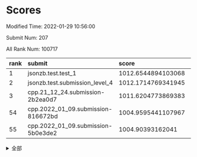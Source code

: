 # Scores

Modified Time: 2022-01-29 10:56:00

Submit Num: 207

All Rank Num: 100717

| rank |               submit               |       score        |       sigma        | pk_num |
| :--- | :--------------------------------- | :----------------- | :----------------- | :----- |
| 1    | jsonzb.test.test_1                 | 1012.6544894103068 | 0.7923505796715525 | 1946   |
| 2    | jsonzb.test.submission_level_4     | 1012.1714769341945 | 0.7819616700148725 | 1946   |
| 3    | cpp.21_12_24.submission-2b2ea0d7   | 1011.6204773869383 | 0.7655579251189196 | 1941   |
| 54   | cpp.2022_01_09.submission-816672bd | 1004.9595441107967 | 0.7223618084818534 | 1948   |
| 55   | cpp.2022_01_09.submission-5b0e3de2 | 1004.90393162041   | 0.70845086387163   | 1948   |


<details>
<summary>全部</summary>

| rank |                 submit                 |       score        |       sigma        | pk_num |
| :--- | :------------------------------------- | :----------------- | :----------------- | :----- |
| 1    | jsonzb.test.test_1                     | 1012.6544894103068 | 0.7923505796715525 | 1946   |
| 2    | jsonzb.test.submission_level_4         | 1012.1714769341945 | 0.7819616700148725 | 1946   |
| 3    | cpp.21_12_24.submission-2b2ea0d7       | 1011.6204773869383 | 0.7655579251189196 | 1941   |
| 4    | gobigger.level_3.submission_level_3_24 | 1011.3284597876286 | 0.7682459542914062 | 1944   |
| 5    | gobigger.level_3.submission_level_3_19 | 1011.1109757241196 | 0.7611179461857626 | 1949   |
| 6    | gobigger.level_3.submission_level_3_2  | 1011.1081598279201 | 0.7600082877535945 | 1947   |
| 7    | gobigger.level_3.submission_level_3_18 | 1011.0234366089078 | 0.7701719402479806 | 1946   |
| 8    | gobigger.level_3.submission_level_3_6  | 1011.0201469449382 | 0.773672521247765  | 1947   |
| 9    | gobigger.level_3.submission_level_3_49 | 1010.7561191667382 | 0.7690089497946571 | 1947   |
| 10   | gobigger.level_3.submission_level_3_9  | 1010.4133192246452 | 0.748916075938279  | 1943   |
| 11   | gobigger.level_3.submission_level_3_32 | 1010.4020543016561 | 0.7606359231204443 | 1943   |
| 12   | gobigger.level_3.submission_level_3_0  | 1010.3414448556819 | 0.770571656754187  | 1948   |
| 13   | gobigger.level_3.submission_level_3_34 | 1010.3083656009117 | 0.7507579566162155 | 1942   |
| 14   | gobigger.level_3.submission_level_3_41 | 1010.27726594423   | 0.7562368291856134 | 1952   |
| 15   | gobigger.level_3.submission_level_3_45 | 1010.2754235379796 | 0.7735459485127292 | 1941   |
| 16   | gobigger.level_3.submission_level_3_46 | 1010.2300472549324 | 0.7771935412370732 | 1946   |
| 17   | gobigger.level_3.submission_level_3_37 | 1010.162551008572  | 0.7499733954007205 | 1941   |
| 18   | gobigger.level_3.submission_level_3_12 | 1010.065429334636  | 0.744782046441048  | 1945   |
| 19   | gobigger.level_3.submission_level_3_40 | 1010.045229203469  | 0.7705588933621407 | 1946   |
| 20   | gobigger.level_3.submission_level_3_4  | 1010.0406792588064 | 0.7609616506356804 | 1947   |
| 21   | gobigger.level_3.submission_level_3_38 | 1009.9766637432158 | 0.7874490544952018 | 1942   |
| 22   | gobigger.level_3.submission_level_3_13 | 1009.9225533178825 | 0.7434139257393753 | 1945   |
| 23   | gobigger.level_3.submission_level_3_42 | 1009.9134784931089 | 0.761169769280286  | 1949   |
| 24   | gobigger.level_3.submission_level_3_44 | 1009.9109364881385 | 0.7460642067690934 | 1950   |
| 25   | gobigger.level_3.submission_level_3_14 | 1009.860645917779  | 0.7441073071823658 | 1944   |
| 26   | gobigger.level_3.submission_level_3_33 | 1009.80384552055   | 0.7583530716528606 | 1948   |
| 27   | gobigger.level_3.submission_level_3_23 | 1009.748660913659  | 0.7650013200144602 | 1953   |
| 28   | gobigger.level_3.submission_level_3_1  | 1009.7390304849068 | 0.7632976549718647 | 1945   |
| 29   | gobigger.level_3.submission_level_3_7  | 1009.7298108770485 | 0.7680122604508354 | 1952   |
| 30   | gobigger.level_3.submission_level_3_39 | 1009.7261587387393 | 0.7565401628600262 | 1947   |
| 31   | gobigger.level_3.submission_level_3_26 | 1009.6067525107934 | 0.7674934765308493 | 1944   |
| 32   | gobigger.level_3.submission_level_3_17 | 1009.5837000897053 | 0.7674325588957919 | 1949   |
| 33   | gobigger.level_3.submission_level_3_29 | 1009.5323464265686 | 0.7380372851733731 | 1943   |
| 34   | gobigger.level_3.submission_level_3_5  | 1009.5167378415547 | 0.7348595773301726 | 1951   |
| 35   | gobigger.level_3.submission_level_3_11 | 1009.3780427456309 | 0.7459931828250044 | 1952   |
| 36   | gobigger.level_3.submission_level_3_15 | 1009.3602848264339 | 0.748865998473589  | 1948   |
| 37   | gobigger.level_3.submission_level_3_21 | 1009.3241955989012 | 0.7658740579494522 | 1939   |
| 38   | gobigger.level_3.submission_level_3_8  | 1009.3168596185056 | 0.7635044666949568 | 1945   |
| 39   | gobigger.level_3.submission_level_3_25 | 1009.2935470618427 | 0.7663786052677568 | 1948   |
| 40   | gobigger.level_3.submission_level_3_35 | 1009.275614386131  | 0.7370375734002124 | 1946   |
| 41   | gobigger.level_3.submission_level_3_10 | 1009.2319435977975 | 0.745140473908754  | 1945   |
| 42   | gobigger.level_3.submission_level_3_36 | 1009.2271807626076 | 0.7463882888931889 | 1943   |
| 43   | gobigger.level_3.submission_level_3_30 | 1009.2176340182954 | 0.7597306194087787 | 1943   |
| 44   | gobigger.level_3.submission_level_3_43 | 1009.1927325700012 | 0.7583322131825708 | 1946   |
| 45   | gobigger.level_3.submission_level_3_28 | 1009.1699772245572 | 0.733789629395249  | 1945   |
| 46   | gobigger.level_3.submission_level_3_3  | 1009.1676802924387 | 0.7417973257567945 | 1946   |
| 47   | gobigger.level_3.submission_level_3_16 | 1009.0874472262003 | 0.7449378390727882 | 1947   |
| 48   | gobigger.level_3.submission_level_3_48 | 1009.068953422279  | 0.7365132705667952 | 1946   |
| 49   | gobigger.level_3.submission_level_3_47 | 1009.0066290372431 | 0.7403765847259226 | 1947   |
| 50   | gobigger.level_3.submission_level_3_22 | 1008.9035355029392 | 0.7429022804118236 | 1953   |
| 51   | gobigger.level_3.submission_level_3_20 | 1008.8258142372009 | 0.7621767880145515 | 1945   |
| 52   | gobigger.level_3.submission_level_3_31 | 1008.7303308716401 | 0.7445930930015262 | 1949   |
| 53   | gobigger.level_3.submission_level_3_27 | 1008.6140044965034 | 0.7471862383584071 | 1950   |
| 54   | cpp.2022_01_09.submission-816672bd     | 1004.9595441107967 | 0.7223618084818534 | 1948   |
| 55   | cpp.2022_01_09.submission-5b0e3de2     | 1004.90393162041   | 0.70845086387163   | 1948   |
| 56   | gobigger.level_1.submission_level_1_5  | 1004.8928382601223 | 0.7288098464687056 | 1945   |
| 57   | gobigger.level_1.submission_level_1_6  | 1004.7661591543574 | 0.7116987468128096 | 1949   |
| 58   | gobigger.level_1.submission_level_1_36 | 1004.6551076179504 | 0.7231201896094283 | 1951   |
| 59   | gobigger.level_1.submission_level_1_33 | 1004.5152788999125 | 0.7243405158162075 | 1943   |
| 60   | gobigger.level_1.submission_level_1_44 | 1004.4576771678777 | 0.7080621554537504 | 1944   |
| 61   | gobigger.level_1.submission_level_1_27 | 1004.368031106864  | 0.716473407905622  | 1947   |
| 62   | gobigger.level_1.submission_level_1_15 | 1004.1256694845137 | 0.7126502178202314 | 1950   |
| 63   | gobigger.level_1.submission_level_1_19 | 1004.1131604727873 | 0.7136295890596693 | 1946   |
| 64   | gobigger.level_1.submission_level_1_46 | 1003.9491933898167 | 0.7105036483607791 | 1947   |
| 65   | gobigger.level_1.submission_level_1_2  | 1003.9406734068774 | 0.7215204346198429 | 1953   |
| 66   | gobigger.level_1.submission_level_1_21 | 1003.8832348583719 | 0.7332567517366948 | 1953   |
| 67   | gobigger.level_1.submission_level_1_24 | 1003.8259040462922 | 0.7189262520854766 | 1951   |
| 68   | gobigger.level_1.submission_level_1_12 | 1003.8216412899346 | 0.7108076287741173 | 1948   |
| 69   | gobigger.level_1.submission_level_1_0  | 1003.8086735218683 | 0.720174069049728  | 1947   |
| 70   | gobigger.level_1.submission_level_1_13 | 1003.7834199008937 | 0.7050295374159463 | 1943   |
| 71   | gobigger.level_1.submission_level_1_43 | 1003.7159877615949 | 0.707288311189484  | 1950   |
| 72   | gobigger.level_1.submission_level_1_9  | 1003.6961022689604 | 0.7184208003912173 | 1946   |
| 73   | gobigger.level_1.submission_level_1_11 | 1003.656984695552  | 0.7111229578521455 | 1945   |
| 74   | gobigger.level_1.submission_level_1_20 | 1003.637790873869  | 0.7190257259677775 | 1943   |
| 75   | gobigger.level_1.submission_level_1_32 | 1003.5261862847292 | 0.7171601313176595 | 1944   |
| 76   | gobigger.level_1.submission_level_1_26 | 1003.4931537717448 | 0.7119287608816082 | 1949   |
| 77   | gobigger.level_1.submission_level_1_17 | 1003.471241438777  | 0.7153555190860923 | 1946   |
| 78   | gobigger.level_1.submission_level_1_18 | 1003.4688021890453 | 0.7071522241800805 | 1943   |
| 79   | gobigger.level_1.submission_level_1_25 | 1003.4555114379664 | 0.7122327599574088 | 1943   |
| 80   | gobigger.level_1.submission_level_1_34 | 1003.4057551499103 | 0.7049118226405613 | 1946   |
| 81   | gobigger.level_1.submission_level_1_16 | 1003.3025746842263 | 0.7080397553242003 | 1948   |
| 82   | gobigger.level_1.submission_level_1_35 | 1003.2615047884799 | 0.706470454888876  | 1952   |
| 83   | gobigger.level_1.submission_level_1_14 | 1003.200583418113  | 0.720706555608994  | 1948   |
| 84   | gobigger.level_1.submission_level_1_22 | 1003.1259939976607 | 0.7120945277719845 | 1952   |
| 85   | gobigger.level_1.submission_level_1_30 | 1003.0822567115166 | 0.7158172281232053 | 1944   |
| 86   | gobigger.level_1.submission_level_1_29 | 1003.0619374026035 | 0.7207873514935134 | 1945   |
| 87   | gobigger.level_1.submission_level_1_48 | 1003.0371755233873 | 0.7175579682170513 | 1946   |
| 88   | gobigger.level_1.submission_level_1_4  | 1002.9466659504557 | 0.7079939187135954 | 1950   |
| 89   | gobigger.level_1.submission_level_1_1  | 1002.9191164580619 | 0.7028290823165991 | 1944   |
| 90   | gobigger.level_1.submission_level_1_40 | 1002.9121597495299 | 0.718522564883179  | 1950   |
| 91   | gobigger.level_1.submission_level_1_39 | 1002.799398710649  | 0.7097367784705263 | 1944   |
| 92   | gobigger.level_1.submission_level_1_28 | 1002.7566655705542 | 0.7155773419111369 | 1951   |
| 93   | gobigger.level_1.submission_level_1_10 | 1002.7407915265427 | 0.7114551144375091 | 1945   |
| 94   | gobigger.level_1.submission_level_1_47 | 1002.6924674262605 | 0.7143255651437337 | 1945   |
| 95   | gobigger.level_1.submission_level_1_38 | 1002.6461809498599 | 0.7050986534592801 | 1942   |
| 96   | gobigger.level_1.submission_level_1_42 | 1002.5692398854261 | 0.7105831434060925 | 1949   |
| 97   | gobigger.level_1.submission_level_1_3  | 1002.4791044943925 | 0.7147814311013014 | 1944   |
| 98   | gobigger.level_1.submission_level_1_37 | 1002.4434778831802 | 0.7109662463396982 | 1953   |
| 99   | gobigger.level_1.submission_level_1_49 | 1002.4434586301967 | 0.7156919776917419 | 1950   |
| 100  | gobigger.level_1.submission_level_1_8  | 1002.341676851124  | 0.7143886562669707 | 1947   |
| 101  | gobigger.level_1.submission_level_1_41 | 1002.2358711671628 | 0.7144269647788447 | 1943   |
| 102  | gobigger.level_1.submission_level_1_7  | 1002.1551300848986 | 0.709879599372275  | 1940   |
| 103  | gobigger.level_1.submission_level_1_45 | 1002.128051976243  | 0.7125380933750758 | 1944   |
| 104  | gobigger.level_1.submission_level_1_23 | 1002.1101370365866 | 0.6983114067448575 | 1945   |
| 105  | gobigger.level_1.submission_level_1_31 | 1001.329890349868  | 0.711112380033128  | 1945   |
| 106  | gobigger.random.submission_random_31   | 997.7741149984938  | 0.7026280793716423 | 1950   |
| 107  | gobigger.random.submission_random_22   | 997.2488041387011  | 0.7135688020310543 | 1946   |
| 108  | gobigger.random.submission_random_40   | 997.2473939103043  | 0.7198346899575073 | 1946   |
| 109  | gobigger.random.submission_random_29   | 997.207520857598   | 0.7227885677947968 | 1948   |
| 110  | gobigger.random.submission_random_38   | 997.0407547274727  | 0.7000946983735901 | 1945   |
| 111  | gobigger.random.submission_random_18   | 997.019345217706   | 0.708450639316658  | 1945   |
| 112  | gobigger.random.submission_random_35   | 996.9414719266181  | 0.7019249106918785 | 1944   |
| 113  | gobigger.random.submission_random_15   | 996.9276075521681  | 0.7153203527001545 | 1944   |
| 114  | gobigger.random.submission_random_37   | 996.9169254620027  | 0.7072276638746513 | 1947   |
| 115  | gobigger.random.submission_random_16   | 996.7535423864374  | 0.7148818121056659 | 1948   |
| 116  | gobigger.random.submission_random_10   | 996.6822080062042  | 0.7183846909791655 | 1951   |
| 117  | gobigger.random.submission_random_47   | 996.3306818590365  | 0.7143778146948224 | 1941   |
| 118  | gobigger.random.submission_random_45   | 996.2782238831749  | 0.7052437906947728 | 1948   |
| 119  | gobigger.random.submission_random_11   | 996.1988482135783  | 0.7034750202269795 | 1950   |
| 120  | gobigger.random.submission_random_0    | 996.1789010929388  | 0.7176945452152883 | 1948   |
| 121  | gobigger.random.submission_random_7    | 996.1776164450154  | 0.7130336540591007 | 1944   |
| 122  | gobigger.random.submission_random_39   | 996.1308987785853  | 0.7029093382319476 | 1946   |
| 123  | gobigger.random.submission_random_33   | 996.1092825160497  | 0.7236702825368825 | 1944   |
| 124  | gobigger.random.submission_random_14   | 996.0871791786856  | 0.7042859989368502 | 1947   |
| 125  | gobigger.random.submission_random_2    | 996.0598039806225  | 0.7061733291284169 | 1943   |
| 126  | gobigger.random.submission_random_6    | 996.0079567014709  | 0.7181478246054298 | 1945   |
| 127  | gobigger.random.submission_random_44   | 995.9587640370528  | 0.7242202048744194 | 1947   |
| 128  | gobigger.random.submission_random_48   | 995.937031639503   | 0.7013949079990173 | 1947   |
| 129  | gobigger.random.submission_random_8    | 995.9238823186971  | 0.7151988661109236 | 1941   |
| 130  | gobigger.random.submission_random_32   | 995.9070459655686  | 0.7308502024967486 | 1947   |
| 131  | gobigger.random.submission_random_19   | 995.8992137363638  | 0.7104788863929045 | 1947   |
| 132  | gobigger.random.submission_random_30   | 995.8906251264115  | 0.7172741880978319 | 1944   |
| 133  | gobigger.random.submission_random_23   | 995.8903216478188  | 0.7160250169875513 | 1945   |
| 134  | gobigger.random.submission_random_17   | 995.8463652911314  | 0.7025759424592214 | 1944   |
| 135  | gobigger.random.submission_random_34   | 995.8259015557297  | 0.6952118012751263 | 1949   |
| 136  | gobigger.random.submission_random_41   | 995.7784539755982  | 0.7264444873681525 | 1944   |
| 137  | gobigger.random.submission_random_49   | 995.7560213258986  | 0.69994266621618   | 1947   |
| 138  | gobigger.random.submission_random_9    | 995.6798318890211  | 0.7091951531844881 | 1942   |
| 139  | gobigger.random.submission_random_43   | 995.6685380211366  | 0.7143825643624131 | 1949   |
| 140  | gobigger.random.submission_random_21   | 995.6558360374954  | 0.7193623348058729 | 1948   |
| 141  | gobigger.random.submission_random_36   | 995.6457284869041  | 0.7130204410179615 | 1945   |
| 142  | gobigger.random.submission_random_3    | 995.6345115085734  | 0.7025069910890009 | 1946   |
| 143  | gobigger.random.submission_random_46   | 995.490508608919   | 0.7113787486333064 | 1945   |
| 144  | gobigger.random.submission_random_42   | 995.4726081310054  | 0.7353154780092906 | 1942   |
| 145  | gobigger.random.submission_random_12   | 995.3762200280734  | 0.71612478873761   | 1947   |
| 146  | gobigger.random.submission_random_24   | 995.3647361107766  | 0.7112164605827174 | 1943   |
| 147  | gobigger.random.submission_random_28   | 995.3477916512148  | 0.703039670742478  | 1942   |
| 148  | gobigger.random.submission_random_20   | 995.2783764769679  | 0.7120794839570722 | 1947   |
| 149  | gobigger.random.submission_random_4    | 995.2741193783922  | 0.7156424152454002 | 1949   |
| 150  | gobigger.random.submission_random_25   | 995.2179376425178  | 0.7063479758064919 | 1944   |
| 151  | gobigger.random.submission_random_13   | 995.1030258331398  | 0.7381559461240162 | 1943   |
| 152  | gobigger.random.submission_random_26   | 994.9634149807791  | 0.7203021790055139 | 1946   |
| 153  | gobigger.random.submission_random_27   | 994.8389159980982  | 0.7133281551703847 | 1949   |
| 154  | gobigger.level_2.submission_level_2_12 | 994.7449842687212  | 0.7456256506573569 | 1944   |
| 155  | gobigger.random.submission_random_5    | 994.5688819663206  | 0.7001738830047896 | 1947   |
| 156  | gobigger.level_2.submission_level_2_19 | 993.9321148337503  | 0.7304478986578805 | 1950   |
| 157  | gobigger.level_2.submission_level_2_36 | 993.8109242271307  | 0.7389116695145626 | 1945   |
| 158  | gobigger.random.submission_random_1    | 993.7653203750602  | 0.7124009519274678 | 1946   |
| 159  | gobigger.level_2.submission_level_2_46 | 993.702731035545   | 0.7193939215355427 | 1948   |
| 160  | gobigger.level_2.submission_level_2_17 | 993.4603192285111  | 0.7296437713819631 | 1947   |
| 161  | gobigger.level_2.submission_level_2_3  | 993.450881418658   | 0.7366183608364525 | 1945   |
| 162  | gobigger.level_2.submission_level_2_27 | 993.2100322305697  | 0.7332211868568316 | 1948   |
| 163  | gobigger.level_2.submission_level_2_41 | 993.0829181902895  | 0.7367436571222233 | 1947   |
| 164  | gobigger.level_2.submission_level_2_4  | 993.0448535664772  | 0.7577231050209328 | 1943   |
| 165  | gobigger.level_2.submission_level_2_42 | 992.9251213186586  | 0.7612568013139754 | 1947   |
| 166  | gobigger.level_2.submission_level_2_0  | 992.704352084575   | 0.7343826501279158 | 1948   |
| 167  | gobigger.level_2.submission_level_2_30 | 992.648700620982   | 0.7456581836814816 | 1951   |
| 168  | gobigger.level_2.submission_level_2_1  | 992.6366208478993  | 0.7241962928178612 | 1946   |
| 169  | gobigger.level_2.submission_level_2_16 | 992.6158449028712  | 0.7423041957320737 | 1943   |
| 170  | gobigger.level_2.submission_level_2_28 | 992.5529638297696  | 0.7320227437696591 | 1945   |
| 171  | gobigger.level_2.submission_level_2_31 | 992.4225180419785  | 0.7324584785459559 | 1946   |
| 172  | gobigger.level_2.submission_level_2_40 | 992.4011889596476  | 0.7597547114538188 | 1941   |
| 173  | gobigger.level_2.submission_level_2_25 | 992.354755026924   | 0.7487872886452205 | 1947   |
| 174  | gobigger.level_2.submission_level_2_37 | 992.2808839300809  | 0.7290821210125082 | 1948   |
| 175  | gobigger.level_2.submission_level_2_33 | 992.2521641094319  | 0.7641504546211432 | 1950   |
| 176  | gobigger.level_2.submission_level_2_15 | 992.2152515892828  | 0.7393298885315648 | 1942   |
| 177  | gobigger.level_2.submission_level_2_48 | 992.2137822126226  | 0.733853971146913  | 1943   |
| 178  | gobigger.level_2.submission_level_2_8  | 992.1602378820186  | 0.7618628147118581 | 1946   |
| 179  | gobigger.level_2.submission_level_2_23 | 992.1598020792562  | 0.7360511061758259 | 1945   |
| 180  | gobigger.level_2.submission_level_2_9  | 991.946551487127   | 0.7434858337112801 | 1945   |
| 181  | gobigger.level_2.submission_level_2_24 | 991.941902825924   | 0.7500543583988415 | 1944   |
| 182  | gobigger.level_2.submission_level_2_14 | 991.8678427343855  | 0.7509928912406441 | 1946   |
| 183  | gobigger.level_2.submission_level_2_10 | 991.8660988158796  | 0.752885049754648  | 1944   |
| 184  | gobigger.level_2.submission_level_2_5  | 991.7073581121936  | 0.7587064833735404 | 1946   |
| 185  | gobigger.level_2.submission_level_2_29 | 991.703641782559   | 0.7570011991788508 | 1950   |
| 186  | gobigger.level_2.submission_level_2_35 | 991.7007066911702  | 0.752767335289268  | 1948   |
| 187  | gobigger.level_2.submission_level_2_11 | 991.6966860988755  | 0.7683045522132906 | 1942   |
| 188  | gobigger.level_2.submission_level_2_6  | 991.6717046211113  | 0.7547406079771116 | 1946   |
| 189  | gobigger.level_2.submission_level_2_26 | 991.6584920503362  | 0.7432876762643595 | 1947   |
| 190  | gobigger.level_2.submission_level_2_39 | 991.6293992212495  | 0.7379233883120506 | 1943   |
| 191  | gobigger.level_2.submission_level_2_21 | 991.4938140869053  | 0.7646513563826782 | 1945   |
| 192  | gobigger.level_2.submission_level_2_18 | 991.4885124935649  | 0.7570464873709183 | 1944   |
| 193  | gobigger.level_2.submission_level_2_47 | 991.477486356476   | 0.7386565754406536 | 1946   |
| 194  | gobigger.level_2.submission_level_2_20 | 991.4643504814763  | 0.7577072552256725 | 1942   |
| 195  | gobigger.level_2.submission_level_2_32 | 991.3015528559774  | 0.7642056816607143 | 1947   |
| 196  | gobigger.level_2.submission_level_2_13 | 991.2448384271521  | 0.7413917726079278 | 1949   |
| 197  | gobigger.level_2.submission_level_2_45 | 991.1054023485171  | 0.7417447326597117 | 1946   |
| 198  | gobigger.level_2.submission_level_2_44 | 991.0492439162219  | 0.7414022580140983 | 1944   |
| 199  | gobigger.level_2.submission_level_2_7  | 990.9729910659022  | 0.751442117727267  | 1949   |
| 200  | gobigger.level_2.submission_level_2_43 | 990.7605600934589  | 0.7735783111376863 | 1941   |
| 201  | gobigger.level_2.submission_level_2_22 | 990.7537768131535  | 0.755945842152297  | 1941   |
| 202  | gobigger.level_2.submission_level_2_49 | 990.5404063060328  | 0.7644711159892651 | 1953   |
| 203  | gobigger.level_2.submission_level_2_38 | 990.3949555390501  | 0.7665060852270505 | 1948   |
| 204  | gobigger.level_2.submission_level_2_34 | 990.0602509903532  | 0.7869689112549748 | 1950   |
| 205  | gobigger.level_2.submission_level_2_2  | 990.0244382338212  | 0.7568125689997083 | 1951   |
| 206  | gobigger.none.submission_none_1        | 977.6167600800953  | 1.325271621644611  | 1951   |
| 207  | gobigger.none.submission_none_0        | 975.524864505119   | 1.4912836212704603 | 1940   |

</details>